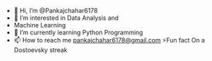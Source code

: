 - 👋 Hi, I’m @Pankajchahar6178
- 👀 I’m interested in Data Analysis and
- Machine Learning
- 🌱 I’m currently learning Python Programming
- 📫 How to reach me pankajchahar6178@gmail.com
  ⚡Fun fact On a Dostoevsky streak
  

<!---
Pankajchahar6178/Pankajchahar6178 is a ✨ special ✨ repository because its `README.md` (this file) appears on your GitHub profile.
You can click the Preview link to take a look at your changes.
--->
